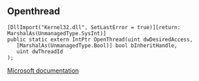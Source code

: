 ## Openthread

```
[DllImport("Kernel32.dll", SetLastError = true)][return: MarshalAs(UnmanagedType.SysInt)]
public static extern IntPtr OpenThread(uint dwDesiredAccess,
   [MarshalAs(UnmanagedType.Bool)] bool bInheritHandle,
   uint dwThreadId
);
```

[Microsoft documentation](https://docs.microsoft.com/en-us/windows/win32/api/processthreadsapi/nf-processthreadsapi-openthread)
